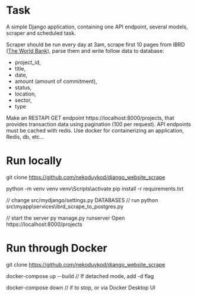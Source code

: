 # Task
A simple Django application, containing one API endpoint, several models, scraper and scheduled task. 

Scraper should be run every day at 3am, scrape first 10 pages from IBRD ([The World Bank](https://projects.worldbank.org/en/projects-operations/projects-list?projectfinancialtype_exact=IBRD&os=0&sector_exact=Health)), parse them and write follow data to database:
- project_id,
- title,
- date,
- amount (amount of commitment),
- status,
- location,
- sector,
- type

Make an RESTAPI GET endpoint https://localhost:8000/projects, that provides transaction data using pagination (100 per request).
API endpoints must be cached with redis. Use docker for containerizing an application, Redis, db, etc... 

# Run locally
git clone https://github.com/nekoduykod/django_website_scrape

python -m venv venv
venv\Scripts\activate
pip install -r requirements.txt

// change src/mydjango/settings.py DATABASES
// run python src\myapp\services\ibrd_scrape_to_postgres.py

// start the server
py manage.py runserver
Open https://localhost:8000/projects

# Run through Docker
git clone https://github.com/nekoduykod/django_website_scrape

docker-compose up --build   // If detached mode, add -d flag

docker-compose down // if to stop, or via Docker Desktop UI
